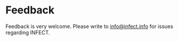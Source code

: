 # Feedback
Feedback is very welcome. Please write to [info@infect.info](mailto:info@infect.info) for issues regarding INFECT.

